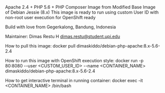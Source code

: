 Apache 2.4 + PHP 5.6 + PHP Composer Image from Modified Base Image of Debian Jessie (8.x)
This image is ready to run using custom User ID with non-root user execution for OpenShift ready

Build with love from Gegerkalong, Bandung, Indonesia

Maintainer:
Dimas Restu H <dimas.restu@student.upi.edu>


How to pull this image:
docker pull dimaskiddo/debian-php-apache:8.x-5.6-2.4


How to run this image with OpenShift execution style:
docker run -p 80:8080 --user <CUSTOM_USER_ID> --name <CONTAINER_NAME> dimaskiddo/debian-php-apache:8.x-5.6-2.4


How to get interactive terminal in running container:
docker exec -it <CONTAINER_NAME> /bin/bash
